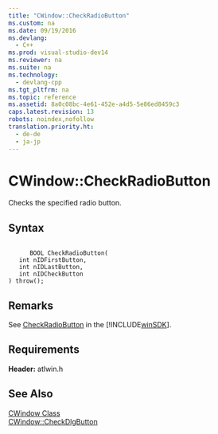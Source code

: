 ```yaml
---
title: "CWindow::CheckRadioButton"
ms.custom: na
ms.date: 09/19/2016
ms.devlang: 
  - C++
ms.prod: visual-studio-dev14
ms.reviewer: na
ms.suite: na
ms.technology: 
  - devlang-cpp
ms.tgt_pltfrm: na
ms.topic: reference
ms.assetid: 8a0c08bc-4e61-452e-a4d5-5e86ed8459c3
caps.latest.revision: 13
robots: noindex,nofollow
translation.priority.ht: 
  - de-de
  - ja-jp
---
```

# CWindow::CheckRadioButton
Checks the specified radio button.  
  
## Syntax  
  
```  
  
      BOOL CheckRadioButton(  
   int nIDFirstButton,  
   int nIDLastButton,  
   int nIDCheckButton   
) throw();  
```  
  
## Remarks  
 See [CheckRadioButton](http://msdn.microsoft.com/library/windows/desktop/bb761877) in the [!INCLUDE[winSDK](../vs140/includes/winSDK_md.md)].  
  
## Requirements  
 **Header:** atlwin.h  
  
## See Also  
 [CWindow Class](../vs140/CWindow-Class.md)   
 [CWindow::CheckDlgButton](../vs140/CWindow--CheckDlgButton.md)